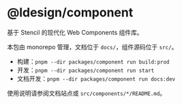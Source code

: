 # @ldesign/component

基于 Stencil 的现代化 Web Components 组件库。

本包由 monorepo 管理，文档位于 `docs/`，组件源码位于 `src/`。

- 构建：`pnpm --dir packages/component run build:prod`
- 开发：`pnpm --dir packages/component run start`
- 文档开发：`pnpm --dir packages/component run docs:dev`

使用说明请参阅文档站点或 `src/components/*/README.md`。

